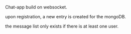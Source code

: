 Chat-app build on websocket.

upon registration, a new entry is created for the mongoDB.

the message list only exists if there is at least one user.

